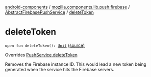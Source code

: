 [android-components](../../index.md) / [mozilla.components.lib.push.firebase](../index.md) / [AbstractFirebasePushService](index.md) / [deleteToken](./delete-token.md)

# deleteToken

`open fun deleteToken(): `[`Unit`](https://kotlinlang.org/api/latest/jvm/stdlib/kotlin/-unit/index.html) [(source)](https://github.com/mozilla-mobile/android-components/blob/master/components/lib/push-firebase/src/main/java/mozilla/components/lib/push/firebase/AbstractFirebasePushService.kt#L83)

Overrides [PushService.deleteToken](../../mozilla.components.concept.push/-push-service/delete-token.md)

Removes the Firebase instance ID. This would lead a new token being generated when the
service hits the Firebase servers.

